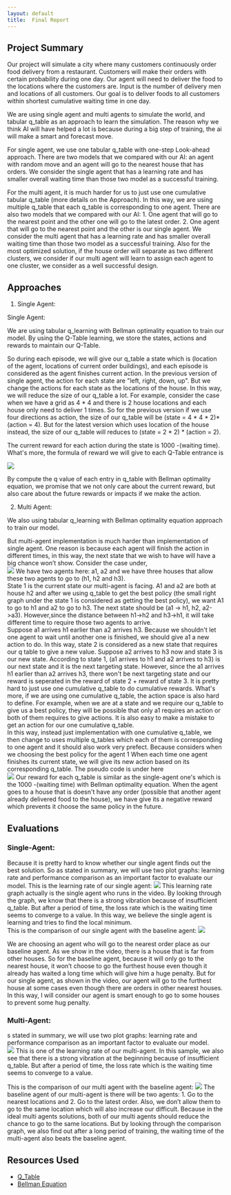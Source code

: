 ```yaml
---
layout: default
title:  Final Report
---
```


## Project Summary
Our project will simulate a city where many customers continuously order food delivery from a restaurant. Customers will make their orders with certain probability during one day. Our agent will need to deliver the food to the locations where the customers are. Input is the number of delivery men and locations of all customers. Our goal is to deliver foods to all customers within shortest cumulative waiting time in one day.

We are using single agent and multi agents to simulate the world, and tabular q_table as an approach to learn the simulation. The reason why we think AI will have helped a lot is because during a big step of training, the ai will make a smart and forecast move.

For single agent, we use one tabular q_table with one-step Look-ahead approach. There are two models that we compared with our AI: an agent with random move and an agent will go to the nearest house that has orders. We consider the single agent that has a learning rate and has smaller overall waiting time than those two model as a successful training.

For the multi agent, it is much harder for us to just use one cumulative tabular q_table (more details on the Approach). In this way, we are using multiple q_table that each q_table is corresponding to one agent. There are also two models that we compared with our AI: 1. One agent that will go to the nearest point and the other one will go to the latest order. 2. One agent that will go to the nearest point and the other is our single agent. We consider the multi agent  that has a learning rate and has smaller overall waiting time than those two model as a successful training. Also for the most optimized solution, if the house order will separate as two different clusters, we consider if our multi agent will learn to assign each agent to one cluster, we consider as a well successful design.


## Approaches

1. Single Agent:

Single Agent:

We are using tabular q_learning with Bellman optimality equation to train our model. By using the Q-Table learning, we store the states, actions and rewards to maintain our Q-Table. 

So during each episode, we will give our q_table a state which is (location of the agent, locations of current order buildings), and each episode is considered as the agent finishes current action. In the previous version of single agent, the action for each state are "left, right, down, up".  But we change the actions for each state as the locations of the house. In this way, we will reduce the size of our q_table a lot. For example, consider the case when we have a grid as 4 * 4 and there is 2 house locations and each house only need to deliver 1 times. So for the previous version if we use four directions as action, the size of our q_table will be (state = 4 * 4 * 2)*(action =  4). But for the latest version which uses location of the house instead, the size of our q_table will reduces to (state = 2 * 2) * (action = 2). 

The current reward for each action during the state is 1000 -(waiting time). What's more, the formula of reward we will give to each Q-Table entrance is <br>

<img src="Q-Value.png">

By compute the q value of each entry in q_table with Bellman optimality equation, we promise that we not only care about the current reward, but also care about the future rewards or impacts if we make the action.

2. Multi Agent:

We also using tabular q_learning with Bellman optimality equation approach to train our model. 

But multi-agent implementation is much harder than implementation of single agent. One reason is because each agent will finish the action in different times, in this way, the next state that we wish to have will have a big chance won’t show. Consider the case under, <br>
<img src="multi-agent-case.jpg">
We have two agents here: a1, a2 and we have three houses that allow these two agents to go to (h1, h2 and h3).  <br>
State 1 is the current state our multi-agent is facing. A1 and a2 are both at house h2 and after we using q_table to get the best policy (the small right graph under the state 1 is considered as getting the best policy), we want A1 to go to h1 and a2 to go to h3. The next state should be (a1 -> h1, h2, a2->a3). However,since the distance between h1->h2 and h3->h1, it will take different time to require those two agents to arrive.  <br>
Suppose a1 arrives h1 earlier than a2 arrives h3. Because we shouldn't let one agent to wait until another one is finished, we should give a1 a new action to do. In this way, state 2 is considered as a new state that requires our q table to give a new value.
Suppose a2 arrives to h3 now and state 3 is our new state. According to state 1, (a1 arrives to h1 and a2 arrives to h3) is our next state and it is the next targeting state. However, since the a1 arrives h1 earlier than a2 arrives h3, there won't be next targeting state and our reward is seperated in the reward of state 2 + reward of state 3. It is pretty hard to just use one cumulative q_table to do cumulative rewards. What's more, if we are using one cumulative q_table, the action space is also hard to define. For example, when we are at a state and we require our q_table to give us a best policy, they will be possible that only a1 requires an action or both of them requires to give actions. It is also easy to make a mistake to get an action for our one cumulative q_table. <br>
In this way, instead just implementation with one cumulative q_table, we then change to uses multiple q_tables which each of them is corresponding to one agent and it should also work very prefect. Because considers when we choosing the best policy for the agent 1
When each time one agent finishes its current state, we will give its new action based on its corresponding q_table. The pseudo code is under here <br>
<img src="pesudo-code-multi-agent.png">
Our reward for each q_table is similar as the single-agent one's which is the 1000 -(waiting time) with Bellman optimality equation. When the agent goes to a house that is doesn't have any order (possible that another agent already delivered food to the house), we have give its a negative reward which prevents it choose the same policy in the future.

## Evaluations
### Single-Agent:
Because it is pretty hard to know whether our single agent finds out the best solution. So as stated in summary, we will use two plot graphs: learning rate and performance comparison as an important factor to evaluate our model.
This is the learning rate of our single agent:
<img src="single-agent_learning-rate.png">
This learning rate graph actually is the single agent who runs in the video. By looking through the graph, we know that there is a strong vibration because of insufficient q_table. But after a period of time, the loss rate which is the waiting time seems to converge to a value. In this way, we believe the single agent is learning and tries to find the local minimum. <br>
This is the comparison of our single agent with the baseline agent:
<img src="single_agent_comparison.png">
 
We are choosing an agent who will go to the nearest order place as our baseline agent. As we show in the video, there is a house that is far from other houses. So for the baseline agent, because it will only go to the nearest house, it won’t choose to go the furthest house even though it already has waited a long time which will give him a huge penalty. But for our single agent, as shown in the video, our agent will go to the furthest house at some cases even though there are orders in other nearest houses. In this way, I will consider our agent is smart enough to go to some houses to prevent some hug penalty.

### Multi-Agent: <br>
s stated in summary, we will use two plot graphs: learning rate and performance comparison as an important factor to evaluate our model. <br>
<img src="multi-agent-learning-rate.png">
This is one of the learning rate of our multi-agent. In this sample, we also see that there is a strong vibration at the beginning because of insufficient q_table. But after a period of time, the loss rate which is the waiting time seems to converge to a value. <br>

This is the comparison of our multi agent with the baseline agent:
<img src="multi-agent-comparison.png">
The baseline agent of our multi-agent is there will be two agents: 1. Go to the nearest locations and 2. Go to the latest order. Also, we don’t allow them to go to the same location which will also increase our difficult. Because in the ideal multi agents solutions, both of our multi agents should reduce the chance to go to the same locations. But by looking through the comparison graph, we also find out after a long period of training, the waiting time of the multi-agent also beats the baseline agent.
 
## Resources Used
- [Q_Table](https://www.youtube.com/watch?v=Cgx6l19y7q0&t=198s)
- [Bellman Equation](https://joshgreaves.com/reinforcement-learning/understanding-rl-the-bellman-equations/)